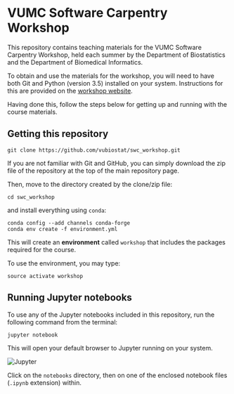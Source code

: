 # VUMC Software Carpentry Workshop

This repository contains teaching materials for the VUMC Software Carpentry Workshop, held each summer by the Department of Biostatistics and the Department of Biomedical Informatics.

To obtain and use the materials for the workshop, you will need to have both Git and Python (version 3.5) installed on your system. Instructions for this are provided on the [workshop website](https://vubiostat.github.io/2016-08-17-vumc/). 

Having done this, follow the steps below for getting up and running with the course materials.

## Getting this repository

    git clone https://github.com/vubiostat/swc_workshop.git

If you are not familiar with Git and GitHub, you can simply download the zip file of the repository at the top of the main repository page.

Then, move to the directory created by the clone/zip file:

    cd swc_workshop

and install everything using `conda`:

    conda config --add channels conda-forge
    conda env create -f environment.yml
    
This will create an **environment** called `workshop` that includes the packages required for the course.    

To use the environment, you may type:

    source activate workshop
    
## Running Jupyter notebooks

To use any of the Jupyter notebooks included in this repository, run the following command from the terminal:

    jupyter notebook
    
This will open your default browser to Jupyter running on your system.

![Jupyter](http://d.pr/i/1hEz9/1h1qF9VH+)

Click on the `notebooks` directory, then on one of the enclosed notebook files (`.ipynb` extension) within.